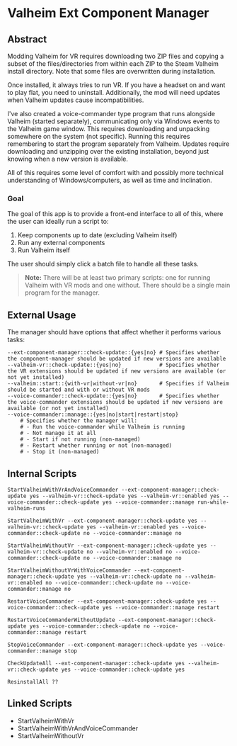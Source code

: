 # Valheim Ext Component Manager

## Abstract

Modding Valheim for VR requires downloading two ZIP files and copying a subset of the files/directories from within each ZIP to the Steam Valheim install directory. Note that some files are overwritten during installation.

Once installed, it always tries to run VR. If you have a headset on and want to play flat, you need to uninstall. Additionally, the mod will need updates when Valheim updates cause incompatibilities.

I've also created a voice-commander type program that runs alongside Valheim (started separately), communicating only via Windows events to the Valheim game window. This requires downloading and unpacking somewhere on the system (not specific). Running this requires remembering to start the program separately from Valheim. Updates require downloading and unzipping over the existing installation, beyond just knowing when a new version is available.

All of this requires some level of comfort with and possibly more technical understanding of Windows/computers, as well as time and inclination.

### Goal

The goal of this app is to provide a front-end interface to all of this, where the user can ideally run a script to:

1. Keep components up to date (excluding Valheim itself)
2. Run any external components
3. Run Valheim itself

The user should simply click a batch file to handle all these tasks.

> **Note:** There will be at least two primary scripts: one for running Valheim with VR mods and one without. There should be a single main program for the manager.

## External Usage

The manager should have options that affect whether it performs various tasks:

```
--ext-component-manager::check-update::{yes|no} # Specifies whether the component-manager should be updated if new versions are available
--valheim-vr::check-update::{yes|no}            # Specifies whether the VR extensions should be updated if new versions are available (or not yet installed)
--valheim::start::{with-vr|without-vr|no}       # Specifies if Valheim should be started and with or without VR mods
--voice-commander::check-update::{yes|no}       # Specifies whether the voice-commander extensions should be updated if new versions are available (or not yet installed)
--voice-commander::manage::{yes|no|start|restart|stop} 
    # Specifies whether the manager will:
    # - Run the voice-commander while Valheim is running
    # - Not manage it at all
    # - Start if not running (non-managed)
    # - Restart whether running or not (non-managed)
    # - Stop it (non-managed)
```

## Internal Scripts

```
StartValheimWithVrAndVoiceCommander --ext-component-manager::check-update yes --valheim-vr::check-update yes --valheim-vr::enabled yes --voice-commander::check-update yes --voice-commander::manage run-while-valheim-runs

StartValheimWithVr --ext-component-manager::check-update yes --valheim-vr::check-update yes --valheim-vr::enabled yes --voice-commander::check-update no --voice-commander::manage no

StartValheimWithoutVr --ext-component-manager::check-update yes --valheim-vr::check-update no --valheim-vr::enabled no --voice-commander::check-update no --voice-commander::manage no

StartValheimWithoutVrWithVoiceCommander --ext-component-manager::check-update yes --valheim-vr::check-update no --valheim-vr::enabled no --voice-commander::check-update no --voice-commander::manage no

RestartVoiceCommander --ext-component-manager::check-update yes --voice-commander::check-update yes --voice-commander::manage restart

RestartVoiceCommanderWithoutUpdate --ext-component-manager::check-update yes --voice-commander::check-update no --voice-commander::manage restart

StopVoiceCommander --ext-component-manager::check-update yes --voice-commander::manage stop

CheckUpdateAll --ext-component-manager::check-update yes --valheim-vr::check-update yes --voice-commander::check-update yes

ResinstallAll ??
```

## Linked Scripts

- StartValheimWithVr
- StartValheimWithVrAndVoiceCommander
- StartValheimWithoutVr
